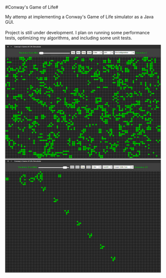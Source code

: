 #Conway's Game of Life#

My attemp at implementing a Conway's Game of Life simulator as a Java GUI.  <br /><br />
Project is still under development. I plan on running some performance tests, optimizing my algorithms, and including some unit tests. <br />

![alt tag](https://raw.githubusercontent.com/abrahamjj/Game_of_Life/master/screenshots/screenshot1.png)
<br>
![alt tag](https://raw.githubusercontent.com/abrahamjj/Game_of_Life/master/screenshots/screenshot2.png)

